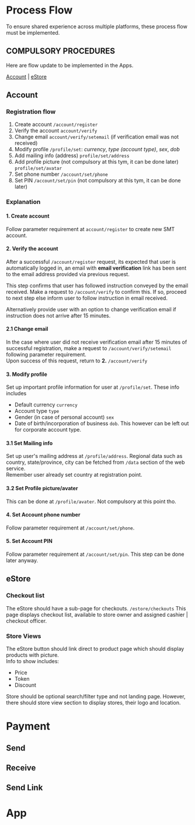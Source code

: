 # Process Flow

To ensure shared experience across multiple platforms, these process flow must be implemented.

## COMPULSORY PROCEDURES
Here are flow update to be implemented in the Apps.

[Account](#account) | [eStore](#estore)

<a name=account></a>
## Account

### Registration flow

1. Create account `/account/register`
2. Verify the account `account/verify`
  1. Change email `account/verify/setemail` (if verification email was not received)
3. Modify profile `/profile/set`: _currency_, _type (account type)_, _sex_, _dob_
  1. Add mailing info (address) `profile/set/address`
  2. Add profile picture (not compulsory at this tym, it can be done later) `profile/set/avatar`
4. Set phone number `/account/set/phone`
5. Set PIN `/account/set/pin` (not compulsory at this tym, it can be done later)

### Explanation
#### 1. Create account
Follow parameter requirement at `account/register` to create new SMT account.

#### 2. Verify the account
After a successful `/account/register` request, its expected that user is automatically logged in, an email with **email verification** link has been sent to the email address provided via previous request.


This step confirms that user has followed instruction conveyed by the email received. Make a request to `/account/verify` to confirm this. If so, proceed to next step else inform user to follow instruction in email received.

Alternatively provide user with an option to change verification email if instruction does not arrive after 15 minutes.

#### 2.1 Change email
In the case where user did not receive verification email after 15 minutes of successful registration, make a request to `/account/verify/setemail` following parameter requirement. <br>
Upon success of this request, return to **2.** `/account/verify`

#### 3. Modify profile
Set up important profile information for user at `/profile/set`. These info includes
- Default currency `currency`
- Account type `type`
- Gender (in case of personal account) `sex`
- Date of birth/incorporation of business `dob`. This however can be left out for corporate account type.

#### 3.1 Set Mailing info
Set up user's mailing address at `/profile/address`. Regional data such as country, state/province, city can be fetched from `/data` section of the web service. <br>
Remember user already set country at registration point.

#### 3.2 Set Profile picture/avater
This can be done at `/profile/avater`. Not compulsory at this point tho.

#### 4. Set Account phone number
Follow parameter requirement at `/account/set/phone`.

#### 5. Set Account PIN
Follow parameter requirement at `/account/set/pin`. This step can be done later anyway.


<a name=estore></a>
## eStore

### Checkout list
The eStore should have a sub-page for checkouts. `/estore/checkouts` This page displays checkout list, available to store owner and assigned cashier | checkout officer.

### Store Views

The eStore button should link direct to product page which should display products with picture.
<br> Info to show includes:
- Price
- Token
- Discount

Store should be optional search/filter type and not landing page. However, there should store view section to display stores, their logo and location.


# Payment

## Send

## Receive

## Send Link

# App
